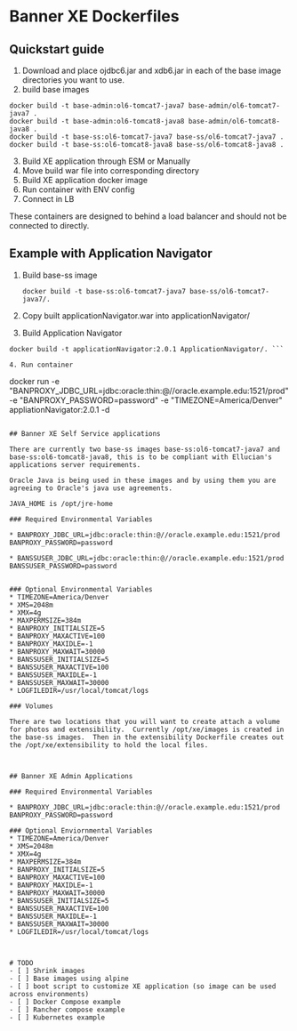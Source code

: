 # Banner XE Dockerfiles

## Quickstart guide
1. Download and place ojdbc6.jar and xdb6.jar in each of the base image directories you want to use.  
2. build base images
```
docker build -t base-admin:ol6-tomcat7-java7 base-admin/ol6-tomcat7-java7 .
docker build -t base-admin:ol6-tomcat8-java8 base-admin/ol6-tomcat8-java8 .
docker build -t base-ss:ol6-tomcat7-java7 base-ss/ol6-tomcat7-java7 .
docker build -t base-ss:ol6-tomcat8-java8 base-ss/ol6-tomcat8-java8 .
```
3. Build XE application through ESM or Manually
4. Move build war file into corresponding directory
5. Build XE application docker image
6. Run container with ENV config
7. Connect in LB


These containers are designed to behind a load balancer and should not be connected to directly.


## Example with Application Navigator

1. Build base-ss image

    ```
    docker build -t base-ss:ol6-tomcat7-java7 base-ss/ol6-tomcat7-java7/.
    ```

2. Copy built applicationNavigator.war into applicationNavigator/
3. Build Application Navigator

  ```
  docker build -t applicationNavigator:2.0.1 ApplicationNavigator/. ```

4. Run container

 ```
 docker run -e "BANPROXY_JDBC_URL=jdbc:oracle:thin:@//oracle.example.edu:1521/prod" -e "BANPROXY_PASSWORD=password" -e "TIMEZONE=America/Denver" appliationNavigator:2.0.1 -d
 ```

## Banner XE Self Service applications

There are currently two base-ss images base-ss:ol6-tomcat7-java7 and base-ss:ol6-tomcat8-java8, this is to be compliant with Ellucian's applications server requirements.

Oracle Java is being used in these images and by using them you are agreeing to Oracle's java use agreements.

JAVA_HOME is /opt/jre-home

### Required Environmental Variables

* BANPROXY_JDBC_URL=jdbc:oracle:thin:@//oracle.example.edu:1521/prod
BANPROXY_PASSWORD=password

* BANSSUSER_JDBC_URL=jdbc:oracle:thin:@//oracle.example.edu:1521/prod
BANSSUSER_PASSWORD=password


### Optional Environmental Variables
* TIMEZONE=America/Denver
* XMS=2048m
* XMX=4g
* MAXPERMSIZE=384m
* BANPROXY_INITIALSIZE=5
* BANPROXY_MAXACTIVE=100
* BANPROXY_MAXIDLE=-1
* BANPROXY_MAXWAIT=30000
* BANSSUSER_INITIALSIZE=5
* BANSSUSER_MAXACTIVE=100
* BANSSUSER_MAXIDLE=-1
* BANSSUSER_MAXWAIT=30000
* LOGFILEDIR=/usr/local/tomcat/logs

### Volumes

There are two locations that you will want to create attach a volume for photos and extensibility.  Currently /opt/xe/images is created in the base-ss images.  Then in the extensibility Dockerfile creates out the /opt/xe/extensibility to hold the local files.



## Banner XE Admin Applications

### Required Environmental Variables

* BANPROXY_JDBC_URL=jdbc:oracle:thin:@//oracle.example.edu:1521/prod
BANPROXY_PASSWORD=password

### Optional Enviornmental Variables
* TIMEZONE=America/Denver
* XMS=2048m
* XMX=4g
* MAXPERMSIZE=384m
* BANPROXY_INITIALSIZE=5
* BANPROXY_MAXACTIVE=100
* BANPROXY_MAXIDLE=-1
* BANPROXY_MAXWAIT=30000
* BANSSUSER_INITIALSIZE=5
* BANSSUSER_MAXACTIVE=100
* BANSSUSER_MAXIDLE=-1
* BANSSUSER_MAXWAIT=30000
* LOGFILEDIR=/usr/local/tomcat/logs



# TODO
- [ ] Shrink images
- [ ] Base images using alpine
- [ ] boot script to customize XE application (so image can be used across environments)
- [ ] Docker Compose example
- [ ] Rancher compose example
- [ ] Kubernetes example
